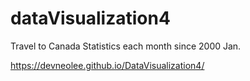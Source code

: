# dataVisualization4

Travel to Canada Statistics each month since 2000 Jan.

https://devneolee.github.io/DataVisualization4/
